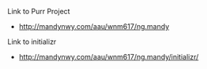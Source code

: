 Link to Purr Project
- http://mandynwy.com/aau/wnm617/ng.mandy

Link to initializr
- http://mandynwy.com/aau/wnm617/ng.mandy/initializr/

